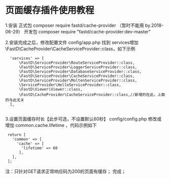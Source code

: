 # 页面缓存插件使用教程
1.安装
  正式包 composer require fastd/cache-provider （暂时不能用 by.2018-06-29）
  开发包 composer require "fastd/cache-provider:dev-master"
 
2.安装完成之后，修改配置文件 config/app.php 找到 services增加 \FastD\CacheProvider\CacheServiceProvider::class，如下示例
  ```
    'services' => [
        \FastD\ServiceProvider\RouteServiceProvider::class,
        \FastD\ServiceProvider\LoggerServiceProvider::class,
        \FastD\ServiceProvider\DatabaseServiceProvider::class,
        \FastD\ServiceProvider\CacheServiceProvider::class,
        \FastD\ServiceProvider\MoltenServiceProvider::class,
        \ServiceProvider\HelloServiceProvider::class,
        \FastD\Viewer\Viewer::class,
        \FastD\CacheProvider\CacheServiceProvider::class,//新增的在此，上面的与此无关
    ],
    
  ```
  3.设置页面缓存时长【此步可选，不设置默认60秒】
    config/config.php 修改或增加 common.cache.lifetime ，代码示例如下
 ```
  return [
    'common' => [
      'cache' => [
        'lifetime' => 60
       ],
    ],
  ];
 ```
 注：只针对GET请求正常响应码为200的页面有缓存；
 完成；
